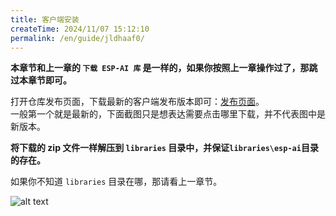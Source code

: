```yaml
---
title: 客户端安装
createTime: 2024/11/07 15:12:10
permalink: /en/guide/jldhaaf0/
---
```


**本章节和上一章的 `下载 ESP-AI 库` 是一样的，如果你按照上一章操作过了，那跳过本章节即可。**

打开仓库发布页面，下载最新的客户端发布版本即可：[发布页面](https://github.com/wangzongming/esp-ai/releases)。   
一般第一个就是最新的，下面截图只是想表达需要点击哪里下载，并不代表图中是新版本。

**将下载的 zip 文件一样解压到 `libraries` 目录中，并保证`libraries\esp-ai`目录的存在。**

如果你不知道 `libraries` 目录在哪，那请看上一章节。


![alt text](/images/rep.png)
